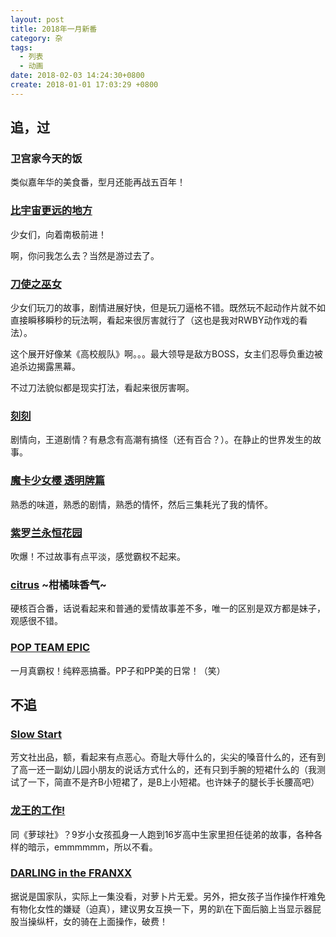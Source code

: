 ```yaml
---
layout: post
title: 2018年一月新番
category: 杂
tags:
  - 列表
  - 动画
date: 2018-02-03 14:24:30+0800
create: 2018-01-01 17:03:29 +0800
---
```


## 追，过

### 卫宫家今天的饭

类似嘉年华的美食番，型月还能再战五百年！

### [比宇宙更远的地方](https://zh.moegirl.org/%E6%97%A5%E6%9C%AC2018%E5%B9%B4%E5%86%AC%E5%AD%A3%E5%8A%A8%E7%94%BB#.E6.AF.94.E5.AE.87.E5.AE.99.E6.9B.B4.E8.BF.9C.E7.9A.84.E5.9C.B0.E6.96.B9)

少女们，向着南极前进！

啊，你问我怎么去？当然是游过去了。

### [刀使之巫女](https://zh.moegirl.org/%E6%97%A5%E6%9C%AC2018%E5%B9%B4%E5%86%AC%E5%AD%A3%E5%8A%A8%E7%94%BB#.E5.88.80.E4.BD.BF.E4.B9.8B.E5.B7.AB.E5.A5.B3)

少女们玩刀的故事，剧情进展好快，但是玩刀逼格不错。既然玩不起动作片就不如直接瞬移瞬秒的玩法啊，看起来很厉害就行了（这也是我对RWBY动作戏的看法）。

这个展开好像某《高校舰队》啊。。。最大领导是敌方BOSS，女主们忍辱负重边被追杀边揭露黑幕。

不过刀法貌似都是现实打法，看起来很厉害啊。

### [刻刻](https://zh.moegirl.org/%E6%97%A5%E6%9C%AC2018%E5%B9%B4%E5%86%AC%E5%AD%A3%E5%8A%A8%E7%94%BB#.E5.88.BB.E5.88.BB)

剧情向，王道剧情？有悬念有高潮有搞怪（还有百合？）。在静止的世界发生的故事。

### [魔卡少女樱 透明牌篇](https://zh.moegirl.org/%E6%97%A5%E6%9C%AC2018%E5%B9%B4%E5%86%AC%E5%AD%A3%E5%8A%A8%E7%94%BB#.E9.AD.94.E5.8D.A1.E5.B0.91.E5.A5.B3.E6.A8.B1_.E9.80.8F.E6.98.8E.E7.89.8C.E7.AF.87)

熟悉的味道，熟悉的剧情，熟悉的情怀，然后三集耗光了我的情怀。

### [紫罗兰永恒花园](https://zh.moegirl.org/%E6%97%A5%E6%9C%AC2018%E5%B9%B4%E5%86%AC%E5%AD%A3%E5%8A%A8%E7%94%BB#.E7.B4.AB.E7.BD.97.E5.85.B0.E6.B0.B8.E6.81.92.E8.8A.B1.E5.9B.AD)

吹爆！不过故事有点平淡，感觉霸权不起来。

### [citrus](https://zh.moegirl.org/%E6%97%A5%E6%9C%AC2018%E5%B9%B4%E5%86%AC%E5%AD%A3%E5%8A%A8%E7%94%BB#citrus) ~柑橘味香气~

硬核百合番，话说看起来和普通的爱情故事差不多，唯一的区别是双方都是妹子，观感很不错。

### [POP TEAM EPIC](https://zh.moegirl.org/%E6%97%A5%E6%9C%AC2018%E5%B9%B4%E5%86%AC%E5%AD%A3%E5%8A%A8%E7%94%BB#POP_TEAM_EPIC)

一月真霸权！纯粹恶搞番。PP子和PP美的日常！（笑）



## 不追

### [Slow Start](https://zh.moegirl.org/%E6%97%A5%E6%9C%AC2018%E5%B9%B4%E5%86%AC%E5%AD%A3%E5%8A%A8%E7%94%BB#Slow_Start)

芳文社出品，额，看起来有点恶心。奇耻大辱什么的，尖尖的嗓音什么的，还有到了高一还一副幼儿园小朋友的说话方式什么的，还有只到手腕的短裙什么的（我测试了一下，简直不是齐B小短裙了，是B上小短裙。也许妹子的腿长手长腰高吧）

### [龙王的工作!](https://zh.moegirl.org/%E6%97%A5%E6%9C%AC2018%E5%B9%B4%E5%86%AC%E5%AD%A3%E5%8A%A8%E7%94%BB#.E9.BE.99.E7.8E.8B.E7.9A.84.E5.B7.A5.E4.BD.9C.21)

同《萝球社》？9岁小女孩孤身一人跑到16岁高中生家里担任徒弟的故事，各种各样的暗示，emmmmmm，所以不看。

### [DARLING in the FRANXX](https://zh.moegirl.org/%E6%97%A5%E6%9C%AC2018%E5%B9%B4%E5%86%AC%E5%AD%A3%E5%8A%A8%E7%94%BB#DARLING_in_the_FRANXX)

据说是国家队，实际上一集没看，对萝卜片无爱。另外，把女孩子当作操作杆难免有物化女性的嫌疑（迫真），建议男女互换一下，男的趴在下面后脑上当显示器屁股当操纵杆，女的骑在上面操作，破费！